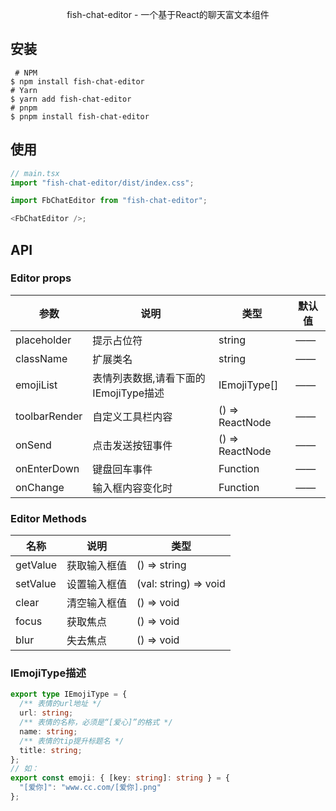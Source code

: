 <!--shell
 * @Date: 2023-12-30 11:43:31
 * @Description: Modify here please
-->

<p align="center">fish-chat-editor - 一个基于React的聊天富文本组件</p>

## 安装

```shell
 # NPM
$ npm install fish-chat-editor
# Yarn
$ yarn add fish-chat-editor
# pnpm
$ pnpm install fish-chat-editor
```

## 使用

```js
// main.tsx
import "fish-chat-editor/dist/index.css";
```

```js
import FbChatEditor from "fish-chat-editor";

<FbChatEditor />;
```

## API

### Editor props

| 参数          | 说明                                  | 类型            | 默认值 |
| ------------- | ------------------------------------- | --------------- | ------ |
| placeholder   | 提示占位符                            | string          | ——     |
| className     | 扩展类名                              | string          | ——     |
| emojiList     | 表情列表数据,请看下面的IEmojiType描述 | IEmojiType[]    | ——     |
| toolbarRender | 自定义工具栏内容                      | () => ReactNode | ——     |
| onSend        | 点击发送按钮事件                      | () => ReactNode | ——     |
| onEnterDown   | 键盘回车事件                          | Function        | ——     |
| onChange      | 输入框内容变化时                      | Function        | ——     |

### Editor Methods

| 名称     | 说明         | 类型                  |
| -------- | ------------ | --------------------- |
| getValue | 获取输入框值 | () => string          |
| setValue | 设置输入框值 | (val: string) => void |
| clear    | 清空输入框值 | () => void            |
| focus    | 获取焦点     | () => void            |
| blur     | 失去焦点     | () => void            |

### IEmojiType描述

```ts
export type IEmojiType = {
  /** 表情的url地址 */
  url: string;
  /** 表情的名称，必须是“[爱心]”的格式 */
  name: string;
  /** 表情的tip提升标题名 */
  title: string;
};
// 如：
export const emoji: { [key: string]: string } = {
  "[爱你]": "www.cc.com/[爱你].png"
};
```
